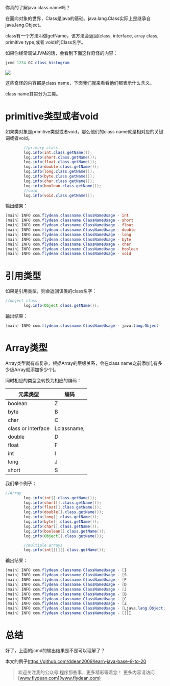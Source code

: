 你真的了解java class name吗？

在面向对象的世界，Class是java的基础。java.lang.Class实际上是继承自java.lang.Object。

class有一个方法叫做getName，该方法会返回(class, interface, array class, primitive type,或者 void)的Class名字。

如果你经常调试JVM的话，会看到下面这样奇怪的内容：

~~~java
jcmd 1234 GC.class_histogram
~~~

![](https://img-blog.csdnimg.cn/20200428202906645.png)

这些奇怪的内容都是class name，下面我们就来看看他们都表示什么含义。

class name其实分为三类。

# primitive类型或者void

如果类对象是primitive类型或者void，那么他们的class name就是相对应的关键词或者void。

~~~java
        //primary class
        log.info(int.class.getName());
        log.info(short.class.getName());
        log.info(float.class.getName());
        log.info(double.class.getName());
        log.info(long.class.getName());
        log.info(byte.class.getName());
        log.info(char.class.getName());
        log.info(boolean.class.getName());
        //void
        log.info(void.class.getName());
~~~

输出结果：

~~~java
[main] INFO com.flydean.classname.ClassNameUsage - int
[main] INFO com.flydean.classname.ClassNameUsage - short
[main] INFO com.flydean.classname.ClassNameUsage - float
[main] INFO com.flydean.classname.ClassNameUsage - double
[main] INFO com.flydean.classname.ClassNameUsage - long
[main] INFO com.flydean.classname.ClassNameUsage - byte
[main] INFO com.flydean.classname.ClassNameUsage - char
[main] INFO com.flydean.classname.ClassNameUsage - boolean
[main] INFO com.flydean.classname.ClassNameUsage - void
~~~

# 引用类型

如果是引用类型，则会返回该类的class名字：

~~~java
//object class
        log.info(Object.class.getName());
~~~

输出结果：

~~~java
[main] INFO com.flydean.classname.ClassNameUsage - java.lang.Object
~~~

# Array类型

Array类型就有点复杂，根据Array的层级关系，会在class name之前添加[,有多少级Array就添加多少个[。

同时相应的类型会转换为相应的编码：

元素类型|编码
-|-
boolean|Z
byte|B
char|C
class or interface|Lclassname;
double|D
float|F
int|I
long|J
short|S

我们举个例子：

~~~java
//Array
        log.info(int[].class.getName());
        log.info(short[].class.getName());
        log.info(float[].class.getName());
        log.info(double[].class.getName());
        log.info(long[].class.getName());
        log.info(byte[].class.getName());
        log.info(char[].class.getName());
        log.info(boolean[].class.getName());
        log.info(Object[].class.getName());

        //multiple arrays
        log.info(int[][][].class.getName());
~~~

输出结果：

~~~java
[main] INFO com.flydean.classname.ClassNameUsage - [I
[main] INFO com.flydean.classname.ClassNameUsage - [S
[main] INFO com.flydean.classname.ClassNameUsage - [F
[main] INFO com.flydean.classname.ClassNameUsage - [D
[main] INFO com.flydean.classname.ClassNameUsage - [J
[main] INFO com.flydean.classname.ClassNameUsage - [B
[main] INFO com.flydean.classname.ClassNameUsage - [C
[main] INFO com.flydean.classname.ClassNameUsage - [Z
[main] INFO com.flydean.classname.ClassNameUsage - [Ljava.lang.Object;
[main] INFO com.flydean.classname.ClassNameUsage - [[[I
~~~

# 总结

好了，上面的jcmd的输出结果是不是可以理解了？

本文的例子[https://github.com/ddean2009/learn-java-base-9-to-20
](https://github.com/ddean2009/learn-java-base-9-to-20)

> 欢迎关注我的公众号:程序那些事，更多精彩等着您！
> 更多内容请访问 [www.flydean.com](www.flydean.com)







